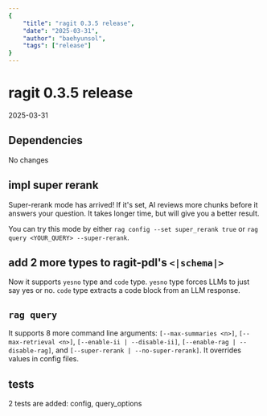 ```yaml
---
{
    "title": "ragit 0.3.5 release",
    "date": "2025-03-31",
    "author": "baehyunsol",
    "tags": ["release"]
}
---
```


# ragit 0.3.5 release

2025-03-31

## Dependencies

No changes

## impl super rerank

Super-rerank mode has arrived! If it's set, AI reviews more chunks before it answers your question. It takes longer time, but will give you a better result.

You can try this mode by either `rag config --set super_rerank true` or `rag query <YOUR_QUERY> --super-rerank`.

## add 2 more types to ragit-pdl's `<|schema|>`

Now it supports `yesno` type and `code` type. `yesno` type forces LLMs to just say yes or no. `code` type extracts a code block from an LLM response.

## `rag query`

It supports 8 more command line arguments: `[--max-summaries <n>]`, `[--max-retrieval <n>]`, `[--enable-ii | --disable-ii]`, `[--enable-rag | --disable-rag]`, and `[--super-rerank | --no-super-rerank]`. It overrides values in config files.

## tests

2 tests are added: config, query_options
